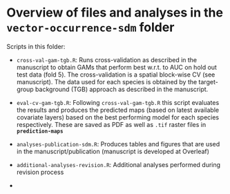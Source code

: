 # Overview of files and analyses in the **`vector-occurrence-sdm`** folder

Scripts in this folder:

- `cross-val-gam-tgb.R`: Runs cross-validation as described
in the manuscript to obtain GAMs that perform best w.r.t. to
AUC on hold out test data (fold 5). The cross-validation is
a spatial block-wise CV (see manuscript). The data used
for each species is obtained by the target-group background (TGB)
approach as described in the manuscript.

- `eval-cv-gam-tgb.R`: Following `cross-val-gam-tgb.R` this script
evaluates the results and produces the predicted maps (based on
latest available covariate layers) based on the
best performing model for each species respectively. These are
saved as PDF as well as `.tif` raster files in **`prediction-maps`**

- `analyses-publication-sdm.R`: Produces tables and figures that are
used in the manuscript/publication (manuscript is developed at Overleaf)

- `additional-analyses-revision.R`: Additional analyses performed during revision
process
-
